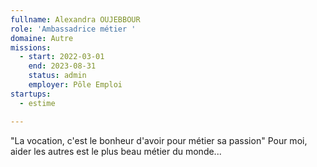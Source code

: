 ```yaml
---
fullname: Alexandra OUJEBBOUR
role: 'Ambassadrice métier '
domaine: Autre
missions:
  - start: 2022-03-01
    end: 2023-08-31
    status: admin
    employer: Pôle Emploi
startups:
  - estime

---
```



"La vocation, c'est le bonheur d'avoir pour métier sa passion"
Pour moi, aider les autres est le plus beau métier du monde...
